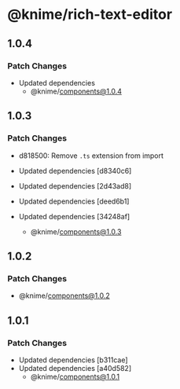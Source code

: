 # @knime/rich-text-editor

## 1.0.4

### Patch Changes

- Updated dependencies
  - @knime/components@1.0.4

## 1.0.3

### Patch Changes

- d818500: Remove `.ts` extension from import

- Updated dependencies [d8340c6]
- Updated dependencies [2d43ad8]
- Updated dependencies [deed6b1]
- Updated dependencies [34248af]
  - @knime/components@1.0.3

## 1.0.2

### Patch Changes

- @knime/components@1.0.2

## 1.0.1

### Patch Changes

- Updated dependencies [b311cae]
- Updated dependencies [a40d582]
  - @knime/components@1.0.1
